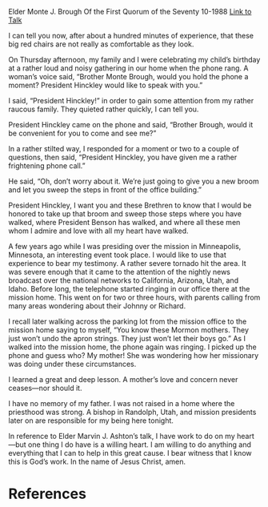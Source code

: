 Elder Monte J. Brough
Of the First Quorum of the Seventy
10-1988
[Link to Talk](https://www.churchofjesuschrist.org/study/general-conference/1988/10/a-willing-heart?lang=eng)

I can tell you now, after about a hundred minutes of experience, that these big red chairs are not really as comfortable as they look.

On Thursday afternoon, my family and I were celebrating my child’s birthday at a rather loud and noisy gathering in our home when the phone rang. A woman’s voice said, “Brother Monte Brough, would you hold the phone a moment? President Hinckley would like to speak with you.”

I said, “President Hinckley!” in order to gain some attention from my rather raucous family. They quieted rather quickly, I can tell you.

President Hinckley came on the phone and said, “Brother Brough, would it be convenient for you to come and see me?”

In a rather stilted way, I responded for a moment or two to a couple of questions, then said, “President Hinckley, you have given me a rather frightening phone call.”

He said, “Oh, don’t worry about it. We’re just going to give you a new broom and let you sweep the steps in front of the office building.”

President Hinckley, I want you and these Brethren to know that I would be honored to take up that broom and sweep those steps where you have walked, where President Benson has walked, and where all these men whom I admire and love with all my heart have walked.

A few years ago while I was presiding over the mission in Minneapolis, Minnesota, an interesting event took place. I would like to use that experience to bear my testimony. A rather severe tornado hit the area. It was severe enough that it came to the attention of the nightly news broadcast over the national networks to California, Arizona, Utah, and Idaho. Before long, the telephone started ringing in our office there at the mission home. This went on for two or three hours, with parents calling from many areas wondering about their Johnny or Richard.

I recall later walking across the parking lot from the mission office to the mission home saying to myself, “You know these Mormon mothers. They just won’t undo the apron strings. They just won’t let their boys go.” As I walked into the mission home, the phone again was ringing. I picked up the phone and guess who? My mother! She was wondering how her missionary was doing under these circumstances.

I learned a great and deep lesson. A mother’s love and concern never ceases—nor should it.

I have no memory of my father. I was not raised in a home where the priesthood was strong. A bishop in Randolph, Utah, and mission presidents later on are responsible for my being here tonight.

In reference to Elder Marvin J. Ashton’s talk, I have work to do on my heart—but one thing I do have is a willing heart. I am willing to do anything and everything that I can to help in this great cause. I bear witness that I know this is God’s work. In the name of Jesus Christ, amen.

# References
